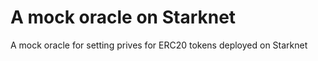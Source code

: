# A mock oracle on Starknet 

A mock oracle for setting prives for ERC20 tokens deployed on Starknet
